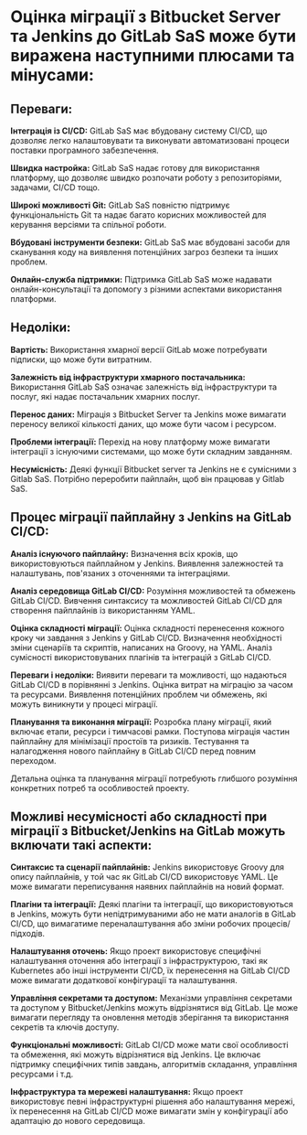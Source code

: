 # Оцінка міграції з Bitbucket Server та Jenkins до GitLab SaS може бути виражена наступними плюсами та мінусами:

## Переваги:

**Інтеграція із CI/CD:** GitLab SaS має вбудовану систему CI/CD, що дозволяє легко налаштовувати та виконувати автоматизовані процеси поставки програмного забезпечення.

**Швидка настройка:** GitLab SaS надає готову для використання платформу, що дозволяє швидко розпочати роботу з репозиторіями, задачами, CI/CD тощо.

**Широкі можливості Git:** GitLab SaS повністю підтримує функціональність Git та надає багато корисних можливостей для керування версіями та спільної роботи.

**Вбудовані інструменти безпеки:** GitLab SaS має вбудовані засоби для сканування коду на виявлення потенційних загроз безпеки та інших проблем.

**Онлайн-служба підтримки:** Підтримка GitLab SaS може надавати онлайн-консультації та допомогу з різними аспектами використання платформи.

## Недоліки:

**Вартість:** Використання хмарної версії GitLab може потребувати підписки, що може бути витратним.

**Залежність від інфраструктури хмарного постачальника:** Використання GitLab SaS означає залежність від інфраструктури та послуг, які надає постачальник хмарних послуг.

**Перенос даних:** Міграція з Bitbucket Server та Jenkins може вимагати переносу великої кількості даних, що може бути часом і ресурсом.

**Проблеми інтеграції:** Перехід на нову платформу може вимагати інтеграції з існуючими системами, що може бути складним завданням.

**Несумісність:** Деякі функції Bitbucket server та Jenkins не є сумісними з Gitlab SaS. Потрібно переробити пайплайн, щоб він працював у Gitlab SaS.


## Процес міграції пайплайну з Jenkins на GitLab CI/CD:

**Аналіз існуючого пайплайну:**
Визначення всіх кроків, що використовуються пайплайном у Jenkins.
Виявлення залежностей та налаштувань, пов'язаних з оточеннями та інтеграціями.

**Аналіз середовища GitLab CI/CD:**
Розуміння можливостей та обмежень GitLab CI/CD.
Вивчення синтаксису та можливостей GitLab CI/CD для створення пайплайнів із використанням YAML.

**Оцінка складності міграції:**
Оцінка складності перенесення кожного кроку чи завдання з Jenkins у GitLab CI/CD.
Визначення необхідності зміни сценаріїв та скриптів, написаних на Groovy, на YAML.
Аналіз сумісності використовуваних плагінів та інтеграцій з GitLab CI/CD.

**Переваги і недоліки:**
Виявити переваги та можливості, що надаються GitLab CI/CD в порівнянні з Jenkins.
Оцінка витрат на міграцію за часом та ресурсами.
Виявлення потенційних проблем чи обмежень, які можуть виникнути у процесі міграції.

**Планування та виконання міграції:**
Розробка плану міграції, який включає етапи, ресурси і тимчасові рамки.
Поступова міграція частин пайплайну для мінімізації простоїв та ризиків.
Тестування та налагодження нового пайплайну в GitLab CI/CD перед повним переходом.

Детальна оцінка та планування міграції потребують глибшого розуміння конкретних потреб та особливостей проекту.



## Можливі несумісності або складності при міграції з Bitbucket/Jenkins на GitLab можуть включати такі аспекти:

**Синтаксис та сценарії пайплайнів:**
Jenkins використовує Groovy для опису пайплайнів, у той час як GitLab CI/CD використовує YAML. Це може вимагати переписування наявних пайплайнів на новий формат.

**Плагіни та інтеграції:**
Деякі плагіни та інтеграції, що використовуються в Jenkins, можуть бути непідтримуваними або не мати аналогів в GitLab CI/CD, що вимагатиме переналаштування або зміни робочих процесів/підходів.

**Налаштування оточень:**
Якщо проект використовує специфічні налаштування оточення або інтеграції з інфраструктурою, такі як Kubernetes або інші інструменти CI/CD, їх перенесення на GitLab CI/CD може вимагати додаткової конфігурації та налаштування.

**Управління секретами та доступом:**
Механізми управління секретами та доступом у Bitbucket/Jenkins можуть відрізнятися від GitLab. Це може вимагати перегляду та оновлення методів зберігання та використання секретів та ключів доступу.

**Функціональні можливості:**
GitLab CI/CD може мати свої особливості та обмеження, які можуть відрізнятися від Jenkins. Це включає підтримку специфічних типів завдань, алгоритмів складання, управління ресурсами і т.д.

**Інфраструктура та мережеві налаштування:**
Якщо проект використовує певні інфраструктурні рішення або налаштування мережі, їх перенесення на GitLab CI/CD може вимагати змін у конфігурації або адаптацію до нового середовища.